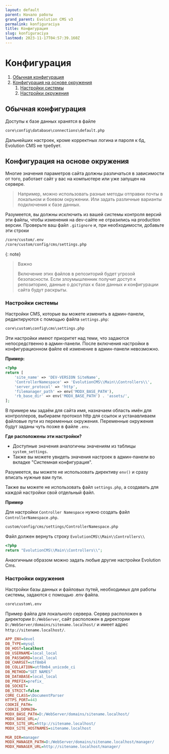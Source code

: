 ```yaml
---
layout: default
parent: Начало работы
grand_parent: Evolution CMS v3
permalink: konfiguraciya
title: Конфигурация
slug: konfiguraciya
lastmod: 2023-11-17T04:57:39.160Z
---
```


# Конфигурация

1. [Обычная конфигурация](#section1)
2. [Конфигурация на основе окружения](#section2)
    1. [Настройки системы](#section2-1)
    2. [Настройки окружения](#section2-2)

## Обычная конфигурация <a name="section1"></a>

Доступы к базе данных хранятся в файле

```bash
core\config\database\connections\default.php
```

Дальнейших настроек, кроме корректных логина и пароля к бд, Evolution CMS не требует.

## Конфигурация на основе окружения <a name="section2"></a>

Многие значения параметров сайта должны различаться в зависимости от того, работает сайт у вас на компьютере или уже запущен на сервере.

> Например, можно использовать разные методы отправки почты в локальном и боевом окружении. Или задать различные варианты подключения к базе данных.

Разумеется, вы должны исключить из вашей системы контроля версий эти файлы, чтобы изменения на dev-сайте не отразились на production версии.
Проверьте ваш файл `.gitignore` и, при необходимости, добавьте эти строки

```bash
/core/custom/.env
/core/custom/config/cms/settings.php
```

{: note}
> Важно
>
> Включение этих файлов в репозиторий будет угрозой безопасности. Если злоумышленник получит доступ к репозиторию, данные о доступах к базе данных и конфигурации сайта будут раскрыты.

### Настройки системы <a name="section2-1"></a>

Настройки CMS, которые вы можете изменить в админ-панели, редактируются с  помощью файла `settings.php`:

```bash
core\custom\config\cms\settings.php
```

Эти настройки имеют приоритет над теми, что задаются непосредственно в админ-панели. После включения настройки в конфигурационном файле её изменение в админ-панели невозможно.

**Пример:**

```php
<?php
return [
    'site_name' => 'DEV-VERSION SiteName',
    'ControllerNamespace' => 'EvolutionCMS\\Main\\Controllers\\',
    'server_protocol' => 'http',
    'filemanager_path' => env('MODX_BASE_PATH'), 
    'rb_base_dir' => env('MODX_BASE_PATH') . 'assets/',
];
```

В примере мы задаём для сайта имя, назначаем область имён для контроллеров, выбираем протокол http для ссылок и устанавливаем файловые пути из переменных окружения. Переменные окружения будут заданы чуть позже в файле `.env`.

**Где расположены эти настройки?**

* Доступные значения аналогичны значениям из таблицы `system_settings`. 
* Также вы можете увидеть значения настроек в админ-панели во вкладке "Системная конфигурация".

Разумеется, вы можете не использовать директиву `env()` и сразу вписать нужные вам пути.

Также вы можете не использовать файл `settings.php`, а создавать для каждой настройки свой отдельный файл.

**Пример**

Для настройки `Controller Namespace`
нужно создать файл `ControllerNamespace.php`.

```bash
custom/config/cms/settings/ControllerNamespace.php
````

Файл должен вернуть строку `EvolutionCMS\\Main\\Controllers\\`

```php
<?php
return "EvolutionCMS\\Main\\Controllers\\";
```

Анаогичным образом можно задать любые другие настройки Evolution Cms.

### Настройки окружения <a name="section2-2"></a>

Настройки базы данных и файловых путей, необходимых для работы системы, задаются  с помощью .env файла.

```bash
core\custom\.env
```

Пример файла для локального сервера. Сервер расположен в директории `D:/WebServer`, сайт расположен в директории `D:/WebServer/domains/sitename.localhost/` и имеет адрес `http://sitename.localhost/`.

```ini
APP_ENV=devel
DB_TYPE=mysql
DB_HOST=localhost
DB_USERNAME=local_local
DB_PASSWORD=local_local
DB_CHARSET=utf8mb4
DB_COLLATION=utf8mb4_unicode_ci
DB_METHOD="SET NAMES"
DB_DATABASE=local_local
DB_PREFIX=prefix_
DB_SOCKET=
DB_STRICT=false
CORE_CLASS=\DocumentParser
HTTPS_PORT=443
COOKIE_PATH=
COOKIE_DOMAIN=
MODX_BASE_PATH=D:/WebServer/domains/sitename.localhost/
MODX_BASE_URL=/
MODX_SITE_URL=http://sitename.localhost/
MODX_SITE_HOSTNAMES=sitename.localhost

MGR_DIR=manager
MODX_MANAGER_PATH=D:/WebServer/domains/sitename.localhost/manager/
MODX_MANAGER_URL=http://sitename.localhost/manager/

```

